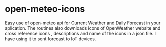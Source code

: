 # open-meteo-icons
Easy use of open-meteo api for Current Weather and Daily Forecast in your aplication. The routines also downloads icons of OpenWeather website and cross reference icons , descriptions and name of the icons in a json file.  I have using it to sent forecast to IoT devices.
